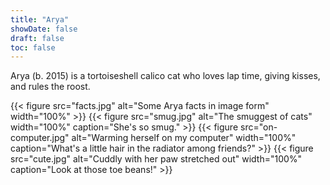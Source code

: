 ```yaml
---
title: "Arya"
showDate: false
draft: false
toc: false
---
```


Arya (b. 2015) is a tortoiseshell calico cat who loves lap time, giving kisses, and rules the roost.

{{< figure src="facts.jpg" alt="Some Arya facts in image form" width="100%" >}}
{{< figure src="smug.jpg" alt="The smuggest of cats" width="100%" caption="She's so smug." >}}
{{< figure src="on-computer.jpg" alt="Warming herself on my computer" width="100%" caption="What's a little hair in the radiator among friends?" >}}
{{< figure src="cute.jpg" alt="Cuddly with her paw stretched out" width="100%" caption="Look at those toe beans!" >}}
